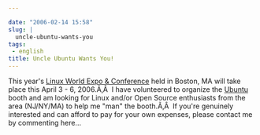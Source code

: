 ```yaml
---

date: "2006-02-14 15:58"
slug: |
  uncle-ubuntu-wants-you
tags:
 - english
title: Uncle Ubuntu Wants You!
---
```


This year's [Linux World Expo &
Conference](http://www.linuxworldexpo.com/live/12/events/12BOS06A) held
in Boston, MA will take place this April 3 - 6, 2006.Ã‚Â  I have
volunteered to organize the [Ubuntu](http://www.ubuntulinux.org) booth
and am looking for Linux and/or Open Source enthusiasts from the area
(NJ/NY/MA) to help me "man" the booth.Ã‚Â  If you're genuinely
interested and can afford to pay for your own expenses, please contact
me by commenting here...
